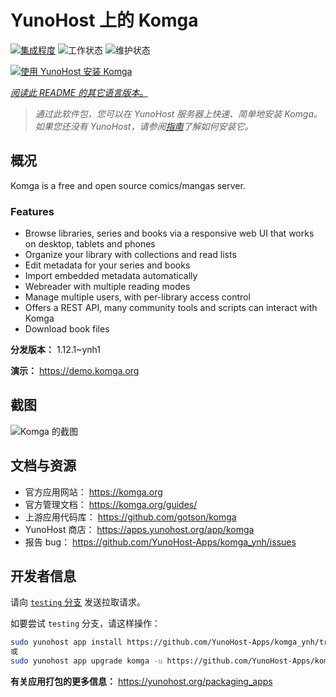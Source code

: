 <!--
注意：此 README 由 <https://github.com/YunoHost/apps/tree/master/tools/readme_generator> 自动生成
请勿手动编辑。
-->

# YunoHost 上的 Komga

[![集成程度](https://dash.yunohost.org/integration/komga.svg)](https://dash.yunohost.org/appci/app/komga) ![工作状态](https://ci-apps.yunohost.org/ci/badges/komga.status.svg) ![维护状态](https://ci-apps.yunohost.org/ci/badges/komga.maintain.svg)

[![使用 YunoHost 安装 Komga](https://install-app.yunohost.org/install-with-yunohost.svg)](https://install-app.yunohost.org/?app=komga)

*[阅读此 README 的其它语言版本。](./ALL_README.md)*

> *通过此软件包，您可以在 YunoHost 服务器上快速、简单地安装 Komga。*  
> *如果您还没有 YunoHost，请参阅[指南](https://yunohost.org/install)了解如何安装它。*

## 概况

Komga is a free and open source comics/mangas server.

### Features

- Browse libraries, series and books via a responsive web UI that works on desktop, tablets and phones
- Organize your library with collections and read lists
- Edit metadata for your series and books
- Import embedded metadata automatically
- Webreader with multiple reading modes
- Manage multiple users, with per-library access control
- Offers a REST API, many community tools and scripts can interact with Komga
- Download book files


**分发版本：** 1.12.1~ynh1

**演示：** <https://demo.komga.org>

## 截图

![Komga 的截图](./doc/screenshots/home.png)

## 文档与资源

- 官方应用网站： <https://komga.org>
- 官方管理文档： <https://komga.org/guides/>
- 上游应用代码库： <https://github.com/gotson/komga>
- YunoHost 商店： <https://apps.yunohost.org/app/komga>
- 报告 bug： <https://github.com/YunoHost-Apps/komga_ynh/issues>

## 开发者信息

请向 [`testing` 分支](https://github.com/YunoHost-Apps/komga_ynh/tree/testing) 发送拉取请求。

如要尝试 `testing` 分支，请这样操作：

```bash
sudo yunohost app install https://github.com/YunoHost-Apps/komga_ynh/tree/testing --debug
或
sudo yunohost app upgrade komga -u https://github.com/YunoHost-Apps/komga_ynh/tree/testing --debug
```

**有关应用打包的更多信息：** <https://yunohost.org/packaging_apps>
